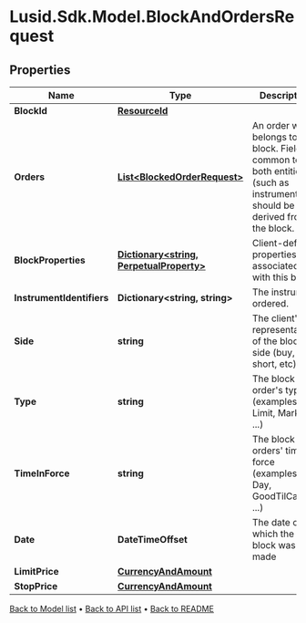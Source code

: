 # Lusid.Sdk.Model.BlockAndOrdersRequest

## Properties

Name | Type | Description | Notes
------------ | ------------- | ------------- | -------------
**BlockId** | [**ResourceId**](ResourceId.md) |  | 
**Orders** | [**List&lt;BlockedOrderRequest&gt;**](BlockedOrderRequest.md) | An order which belongs to a block. Fields common to both entities (such as instrument) should be derived from the block. | 
**BlockProperties** | [**Dictionary&lt;string, PerpetualProperty&gt;**](PerpetualProperty.md) | Client-defined properties associated with this block. | [optional] 
**InstrumentIdentifiers** | **Dictionary&lt;string, string&gt;** | The instrument ordered. | 
**Side** | **string** | The client&#39;s representation of the block&#39;s side (buy, sell, short, etc) | 
**Type** | **string** | The block order&#39;s type (examples: Limit, Market, ...) | [optional] 
**TimeInForce** | **string** | The block orders&#39; time in force (examples: Day, GoodTilCancel, ...) | [optional] 
**Date** | **DateTimeOffset** | The date on which the block was made | [optional] 
**LimitPrice** | [**CurrencyAndAmount**](CurrencyAndAmount.md) |  | [optional] 
**StopPrice** | [**CurrencyAndAmount**](CurrencyAndAmount.md) |  | [optional] 

[Back to Model list](../README.md#documentation-for-models) &#8226; [Back to API list](../README.md#documentation-for-api-endpoints) &#8226; [Back to README](../README.md)

